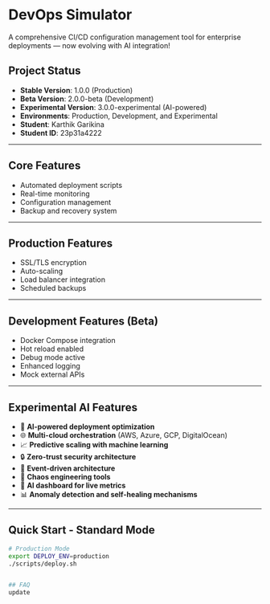 # DevOps Simulator

A comprehensive CI/CD configuration management tool for enterprise deployments — now evolving with AI integration!

## Project Status
- **Stable Version**: 1.0.0 (Production)
- **Beta Version**: 2.0.0-beta (Development)
- **Experimental Version**: 3.0.0-experimental (AI-powered)
- **Environments**: Production, Development, and Experimental
- **Student**: Karthik Garikina
- **Student ID**: 23p31a4222

---

## Core Features
- Automated deployment scripts  
- Real-time monitoring  
- Configuration management  
- Backup and recovery system  

---

## Production Features
- SSL/TLS encryption  
- Auto-scaling  
- Load balancer integration  
- Scheduled backups  

---

## Development Features (Beta)
- Docker Compose integration  
- Hot reload enabled  
- Debug mode active  
- Enhanced logging  
- Mock external APIs  

---

## Experimental AI Features
- 🤖 **AI-powered deployment optimization**
- 🌐 **Multi-cloud orchestration** (AWS, Azure, GCP, DigitalOcean)
- 📈 **Predictive scaling with machine learning**
- 🔒 **Zero-trust security architecture**
- 🌊 **Event-driven architecture**
- 🎯 **Chaos engineering tools**
- 🧠 **AI dashboard for live metrics**
- 📊 **Anomaly detection and self-healing mechanisms**

---

## Quick Start - Standard Mode
```bash
# Production Mode
export DEPLOY_ENV=production
./scripts/deploy.sh


## FAQ
update
